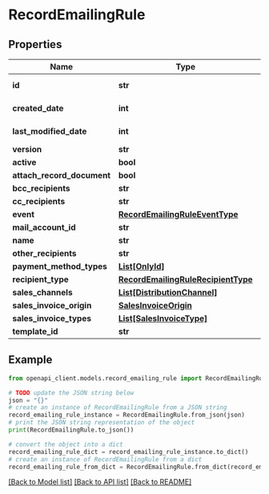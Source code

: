 # RecordEmailingRule


## Properties

Name | Type | Description | Notes
------------ | ------------- | ------------- | -------------
**id** | **str** |  | [optional] [readonly] 
**created_date** | **int** |  | [optional] [readonly] 
**last_modified_date** | **int** |  | [optional] [readonly] 
**version** | **str** |  | [optional] 
**active** | **bool** |  | [optional] 
**attach_record_document** | **bool** |  | [optional] 
**bcc_recipients** | **str** |  | [optional] 
**cc_recipients** | **str** |  | [optional] 
**event** | [**RecordEmailingRuleEventType**](RecordEmailingRuleEventType.md) |  | [optional] 
**mail_account_id** | **str** |  | [optional] 
**name** | **str** |  | [optional] 
**other_recipients** | **str** |  | [optional] 
**payment_method_types** | [**List[OnlyId]**](OnlyId.md) |  | [optional] 
**recipient_type** | [**RecordEmailingRuleRecipientType**](RecordEmailingRuleRecipientType.md) |  | [optional] 
**sales_channels** | [**List[DistributionChannel]**](DistributionChannel.md) |  | [optional] 
**sales_invoice_origin** | [**SalesInvoiceOrigin**](SalesInvoiceOrigin.md) |  | [optional] 
**sales_invoice_types** | [**List[SalesInvoiceType]**](SalesInvoiceType.md) |  | [optional] 
**template_id** | **str** |  | [optional] 

## Example

```python
from openapi_client.models.record_emailing_rule import RecordEmailingRule

# TODO update the JSON string below
json = "{}"
# create an instance of RecordEmailingRule from a JSON string
record_emailing_rule_instance = RecordEmailingRule.from_json(json)
# print the JSON string representation of the object
print(RecordEmailingRule.to_json())

# convert the object into a dict
record_emailing_rule_dict = record_emailing_rule_instance.to_dict()
# create an instance of RecordEmailingRule from a dict
record_emailing_rule_from_dict = RecordEmailingRule.from_dict(record_emailing_rule_dict)
```
[[Back to Model list]](../README.md#documentation-for-models) [[Back to API list]](../README.md#documentation-for-api-endpoints) [[Back to README]](../README.md)


